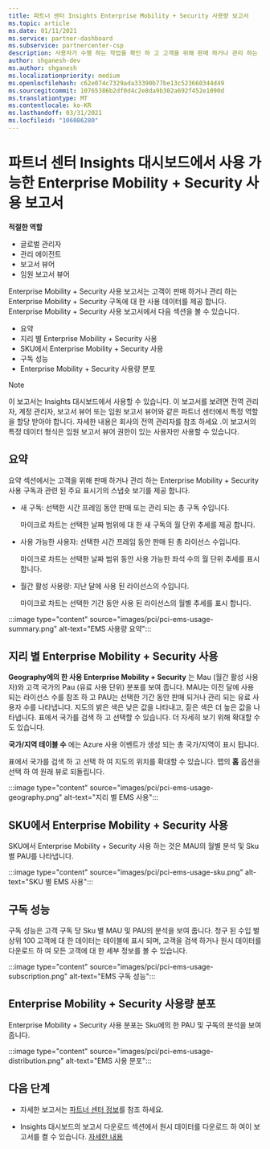 ```yaml
---
title: 파트너 센터 Insights Enterprise Mobility + Security 사용량 보고서
ms.topic: article
ms.date: 01/11/2021
ms.service: partner-dashboard
ms.subservice: partnercenter-csp
description: 사용자가 수행 하는 작업을 확인 하 고 고객을 위해 판매 하거나 관리 하는 Enterprise Mobility + Security 구독의 사용과 관련 하 여 개선할 수 있는 위치를 확인 합니다.
author: shganesh-dev
ms.author: shganesh
ms.localizationpriority: medium
ms.openlocfilehash: c62e074c7329ada33390b77be13c523660344d49
ms.sourcegitcommit: 10765386b2df0d4c2e8da9b302a692f452e1090d
ms.translationtype: MT
ms.contentlocale: ko-KR
ms.lasthandoff: 03/31/2021
ms.locfileid: "106086280"
---
```

# <a name="enterprise-mobility--security-usage-report-available-from-the-partner-center-insights-dashboard"></a>파트너 센터 Insights 대시보드에서 사용 가능한 Enterprise Mobility + Security 사용 보고서

**적절한 역할**

- 글로벌 관리자
- 관리 에이전트
- 보고서 뷰어
- 임원 보고서 뷰어

Enterprise Mobility + Security 사용 보고서는 고객이 판매 하거나 관리 하는 Enterprise Mobility + Security 구독에 대 한 사용 데이터를 제공 합니다. Enterprise Mobility + Security 사용 보고서에서 다음 섹션을 볼 수 있습니다.

- 요약
- 지리 별 Enterprise Mobility + Security 사용
- SKU에서 Enterprise Mobility + Security 사용
- 구독 성능
- Enterprise Mobility + Security 사용량 분포

 > [!NOTE]
 > 이 보고서는 Insights 대시보드에서 사용할 수 있습니다. 이 보고서를 보려면 전역 관리자, 계정 관리자, 보고서 뷰어 또는 임원 보고서 뷰어와 같은 파트너 센터에서 특정 역할을 할당 받아야 합니다. 자세한 내용은 회사의 전역 관리자를 참조 하세요 .이 보고서의 특정 데이터 형식은 임원 보고서 뷰어 권한이 있는 사용자만 사용할 수 있습니다.

## <a name="summary"></a>요약

요약 섹션에서는 고객을 위해 판매 하거나 관리 하는 Enterprise Mobility + Security 사용 구독과 관련 된 주요 표시기의 스냅숏 보기를 제공 합니다. 

- 새 구독: 선택한 시간 프레임 동안 판매 또는 관리 되는 총 구독 수입니다.

   마이크로 차트는 선택한 날짜 범위에 대 한 새 구독의 월 단위 추세를 제공 합니다.

- 사용 가능한 사용자: 선택한 시간 프레임 동안 판매 된 총 라이선스 수입니다.

   마이크로 차트는 선택한 날짜 범위 동안 사용 가능한 좌석 수의 월 단위 추세를 표시 합니다.

- 월간 활성 사용량: 지난 달에 사용 된 라이선스의 수입니다.

   마이크로 차트는 선택한 기간 동안 사용 된 라이선스의 월별 추세를 표시 합니다.

:::image type="content" source="images/pci/pci-ems-usage-summary.png" alt-text="EMS 사용량 요약":::

## <a name="enterprise-mobility--security-usage-by-geography"></a>지리 별 Enterprise Mobility + Security 사용

**Geography에의 한 사용 Enterprise Mobility + Security** 는 Mau (월간 활성 사용자)와 고객 국가의 Pau (유료 사용 단위) 분포를 보여 줍니다. MAU는 이전 달에 사용 되는 라이선스 수를 참조 하 고 PAU는 선택한 기간 동안 판매 되거나 관리 되는 유료 사용자 수를 나타냅니다. 지도의 밝은 색은 낮은 값을 나타내고, 짙은 색은 더 높은 값을 나타냅니다. 표에서 국가를 검색 하 고 선택할 수 있습니다. 더 자세히 보기 위해 확대할 수도 있습니다.

**국가/지역 테이블 수** 에는 Azure 사용 이벤트가 생성 되는 총 국가/지역이 표시 됩니다.

표에서 국가를 검색 하 고 선택 하 여 지도의 위치를 확대할 수 있습니다. 맵의 **홈** 옵션을 선택 하 여 원래 뷰로 되돌립니다.

:::image type="content" source="images/pci/pci-ems-usage-geography.png" alt-text="지리 별 EMS 사용":::

## <a name="enterprise-mobility--security-usage-by-sku"></a>SKU에서 Enterprise Mobility + Security 사용

SKU에서 Enterprise Mobility + Security 사용 하는 것은 MAU의 월별 분석 및 Sku 별 PAU를 나타냅니다.

:::image type="content" source="images/pci/pci-ems-usage-sku.png" alt-text="SKU 별 EMS 사용":::

## <a name="subscriptions-performance"></a>구독 성능

구독 성능은 고객 구독 당 Sku 별 MAU 및 PAU의 분석을 보여 줍니다. 청구 된 수입 별 상위 100 고객에 대 한 데이터는 테이블에 표시 되며, 고객을 검색 하거나 원시 데이터를 다운로드 하 여 모든 고객에 대 한 세부 정보를 볼 수 있습니다.

:::image type="content" source="images/pci/pci-ems-usage-subscription.png" alt-text="EMS 구독 성능":::

## <a name="enterprise-mobility--security-usage-distribution"></a>Enterprise Mobility + Security 사용량 분포

Enterprise Mobility + Security 사용 분포는 Sku에의 한 PAU 및 구독의 분석을 보여 줍니다.

:::image type="content" source="images/pci/pci-ems-usage-distribution.png" alt-text="EMS 사용 분포":::

## <a name="next-steps"></a>다음 단계

- 자세한 보고서는 [파트너 센터 정보](partner-center-insights.md)를 참조 하세요.

- Insights 대시보드의 보고서 다운로드 섹션에서 원시 데이터를 다운로드 하 여이 보고서를 켤 수 있습니다. [자세한 내용](pci-download-reports.md) 

